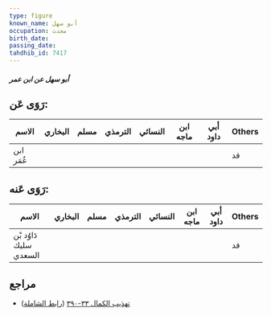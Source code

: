 ```yaml
---
type: figure
known_name: أبو سهل
occupation: محدث
birth_date:
passing_date:
tahdhib_id: 7417
---
```

##### أبو سهل عن ابن عمر

## رَوَى عَن:
| الاسم     | البخاري | مسلم | الترمذي | النسائي | ابن ماجه | أبي داود | Others |
| --------- | ------- | ---- | ------- | ------- | -------- | -------- | ------ |
| ابن عُمَر |         |      |         |         |          |          | قد     |
## رَوَى عَنه:
| الاسم                  | البخاري | مسلم | الترمذي | النسائي | ابن ماجه | أبي داود | Others |
| ---------------------- | ------- | ---- | ------- | ------- | -------- | -------- | ------ |
| دَاوُد بْن سليك السعدي |         |      |         |         |          |          | قد     |
## مراجع
- [تهذيب الكمال ٣٣-٣٩٠](obsidian://open?vault=Tahdhib-al-Kamal&file=Figures/٧٤١٧-أبو%20سهل%20عن%20ابن%20عمر) ([رابط الشاملة](https://shamela.ws/book/3722/18061))